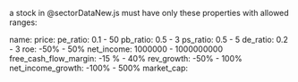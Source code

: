 a stock in @sectorDataNew.js must have only these properties with allowed ranges:

name:
price:
pe_ratio: 0.1 - 50
pb_ratio: 0.5 - 3
ps_ratio: 0.5 - 5
de_ratio: 0.2 - 3
roe: -50% - 50%
net_income: 1000000 - 1000000000
free_cash_flow_margin: -15 % - 40%
rev_growth: -50% - 100%
net_income_growth: -100% - 500%
market_cap:
